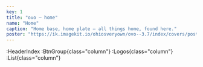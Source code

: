 ```yaml
---
key: 1
title: "ovo – home"
name: "Home"
caption: "Home base, home plate – all things home, found here."
poster: "https://ik.imagekit.io/ohiosveryown/ovo--3.7/index/covers/poster__home@3x.webp?updatedAt=1716576643233"
---
```


:HeaderIndex
:BtnGroup{class="column"}
:Logos{class="column"}
:List{class="column"}
